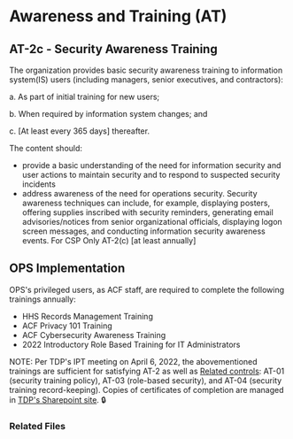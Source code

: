 # Awareness and Training (AT)
## AT-2c - Security Awareness Training
The organization provides basic security awareness training to information system(IS) users (including managers, senior executives, and contractors):

a. As part of initial training for new users;

b. When required by information system changes; and

c. [At least every 365 days] thereafter.

The content should:

- provide a basic understanding of the need for information security and user actions to maintain security and to respond to suspected security incidents
- address awareness of the need for operations security. Security awareness techniques can include, for example, displaying posters, offering supplies inscribed with security reminders, generating email advisories/notices from senior organizational officials, displaying logon screen messages, and conducting information security awareness events.
For CSP Only
AT-2(c) [at least annually]

## OPS Implementation

OPS's privileged users, as ACF staff, are required to complete the following trainings annually:
- HHS Records Management Training
- ACF Privacy 101 Training
- ACF Cybersecurity Awareness Training
- 2022 Introductory Role Based Training for IT Administrators

NOTE: Per TDP's IPT meeting on April 6, 2022, the abovementioned trainings are sufficient for satisfying AT-2 as well as [Related controls](https://csrc.nist.gov/Projects/risk-management/sp800-53-controls/release-search#!/controls?version=4.0&family=AT): AT-01 (security training policy), AT-03 (role-based security), and AT-04 (security training record-keeping). Copies of certificates of completion are managed in [TDP's Sharepoint site](https://hhsgov.sharepoint.com/:f:/r/sites/TANFDataPortalOFA/Shared%20Documents/compliance/TDP%20System%20Admin%20Trainings?csf=1&web=1&e=cwteMG). :lock:


### Related Files
